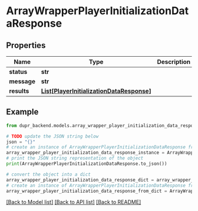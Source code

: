 # ArrayWrapperPlayerInitializationDataResponse


## Properties

Name | Type | Description | Notes
------------ | ------------- | ------------- | -------------
**status** | **str** |  | [optional] 
**message** | **str** |  | [optional] 
**results** | [**List[PlayerInitializationDataResponse]**](PlayerInitializationDataResponse.md) |  | [optional] 

## Example

```python
from dupr_backend.models.array_wrapper_player_initialization_data_response import ArrayWrapperPlayerInitializationDataResponse

# TODO update the JSON string below
json = "{}"
# create an instance of ArrayWrapperPlayerInitializationDataResponse from a JSON string
array_wrapper_player_initialization_data_response_instance = ArrayWrapperPlayerInitializationDataResponse.from_json(json)
# print the JSON string representation of the object
print(ArrayWrapperPlayerInitializationDataResponse.to_json())

# convert the object into a dict
array_wrapper_player_initialization_data_response_dict = array_wrapper_player_initialization_data_response_instance.to_dict()
# create an instance of ArrayWrapperPlayerInitializationDataResponse from a dict
array_wrapper_player_initialization_data_response_from_dict = ArrayWrapperPlayerInitializationDataResponse.from_dict(array_wrapper_player_initialization_data_response_dict)
```
[[Back to Model list]](../README.md#documentation-for-models) [[Back to API list]](../README.md#documentation-for-api-endpoints) [[Back to README]](../README.md)



